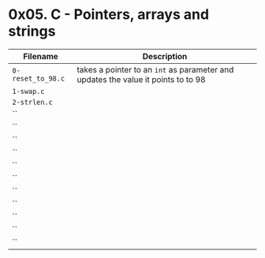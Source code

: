 # 0x05. C - Pointers, arrays and strings

| Filename | Description |
| --- | --- |
`0-reset_to_98.c` | takes a pointer to an `int` as parameter and updates the value it points to to 98
`1-swap.c` |
`2-strlen.c` |
`` |
`` |
`` |
`` |
`` |
`` |
`` |
`` |
`` |
`` |
`` |
